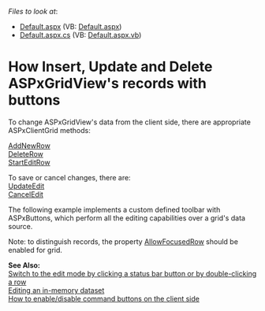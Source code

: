 <!-- default file list -->
*Files to look at*:

* [Default.aspx](./CS/WebSite/Default.aspx) (VB: [Default.aspx](./VB/WebSite/Default.aspx))
* [Default.aspx.cs](./CS/WebSite/Default.aspx.cs) (VB: [Default.aspx.vb](./VB/WebSite/Default.aspx.vb))
<!-- default file list end -->
# How Insert, Update and Delete ASPxGridView's records with buttons


<p>To change ASPxGridView's data from the client side, there are appropriate ASPxClientGrid methods:</p><p><a href="http://documentation.devexpress.com/#AspNet/DevExpressWebASPxGridViewScriptsASPxClientGridView_AddNewRowtopic">AddNewRow</a><br />
<a href="http://documentation.devexpress.com/#AspNet/DevExpressWebASPxGridViewScriptsASPxClientGridView_DeleteRowtopic">DeleteRow</a><br />
<a href="http://documentation.devexpress.com/#AspNet/DevExpressWebASPxGridViewScriptsASPxClientGridView_StartEditRowtopic">StartEditRow</a></p><p>To save or cancel changes, there are:<br />
<a href="http://documentation.devexpress.com/#AspNet/DevExpressWebASPxGridViewScriptsASPxClientGridView_UpdateEdittopic">UpdateEdit</a><br />
<a href="http://documentation.devexpress.com/#AspNet/DevExpressWebASPxGridViewScriptsASPxClientGridView_CancelEdittopic">CancelEdit</a></p><p>The following example implements a custom defined toolbar with ASPxButtons, which perform all the editing capabilities over a grid's data source.</p><p>Note: to distinguish records, the property <a href="http://documentation.devexpress.com/#AspNet/DevExpressWebASPxGridViewASPxGridViewBehaviorSettings_AllowFocusedRowtopic">AllowFocusedRow</a> should be enabled for grid.</p><p><strong>See Also:</strong><br />
<a href="https://www.devexpress.com/Support/Center/p/E7">Switch to the edit mode by clicking a status bar button or by double-clicking a row</a><br />
<a href="https://www.devexpress.com/Support/Center/p/E257">Editing an in-memory dataset</a><br />
<a href="https://www.devexpress.com/Support/Center/p/E2345">How to enable/disable command buttons on the client side</a></p>

<br/>


